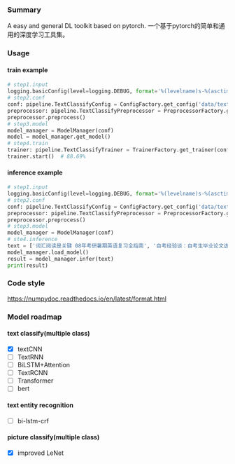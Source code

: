 ### Summary

A easy and general DL toolkit based on pytorch.
一个基于pytorch的简单和通用的深度学习工具集。

### Usage

#### train example
```python
# step1.input
logging.basicConfig(level=logging.DEBUG, format='%(levelname)s-%(asctime)s-%(message)s')
# step2.conf
conf: pipeline.TextClassifyConfig = ConfigFactory.get_config('data/text_classify/config.ini')
preprocessor: pipeline.TextClassifyPreprocessor = PreprocessorFactory.get_preprocessor(conf)
preprocessor.preprocess()
# step3.model
model_manager = ModelManager(conf)
model = model_manager.get_model()
# step4.train
trainer: pipeline.TextClassifyTrainer = TrainerFactory.get_trainer(conf, model)
trainer.start()  # 88.69%
```
#### inference example
```python
# step1.input
logging.basicConfig(level=logging.DEBUG, format='%(levelname)s-%(asctime)s-%(message)s')
# step2.conf
conf: pipeline.TextClassifyConfig = ConfigFactory.get_config('data/text_classify/config.ini')
preprocessor: pipeline.TextClassifyPreprocessor = PreprocessorFactory.get_preprocessor(conf)
preprocessor.preprocess()
# step3.model
model_manager = ModelManager(conf)
# ste4.inference
text = ['词汇阅读是关键 08年考研暑期英语复习全指南', '自考经验谈：自考生毕业论文选题技巧', '本科未录取还有这些路可以走']
model_manager.load_model()
result = model_manager.infer(text)
print(result)
```

### Code style

https://numpydoc.readthedocs.io/en/latest/format.html

### Model roadmap

#### text classify(multiple class)

- [X] textCNN
- [ ] TextRNN
- [ ] BiLSTM+Attention
- [ ] TextRCNN
- [ ] Transformer
- [ ] bert

#### text entity recognition

- [ ] bi-lstm-crf

#### picture classify(multiple class)

- [X] improved LeNet